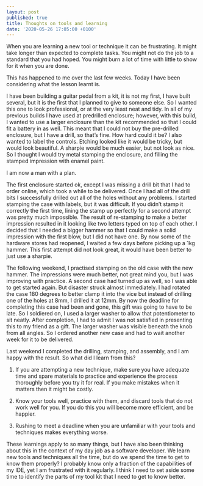 ```yaml
---
layout: post
published: true
title: Thoughts on tools and learning
date: '2020-05-26 17:05:00 +0100'
---
```

When you are learning a new tool or technique it can be frustrating. It might take longer than expected to complete tasks. You might not do the job to a standard that you had hoped. You might burn a lot of time with little to show for it when you are done.

This has happened to me over the last few weeks. Today I have been considering what the lesson learnt is.

I have been building a guitar pedal from a kit, it is not my first, I have built several, but it is the first that I planned to give to someone else. So I wanted this one to look professional, or at the very least neat and tidy. In all of my previous builds I have used at predrilled enclosure; however, with this build, I wanted to use a larger enclosure than the kit recommended so that I could fit a battery in as well. This meant that I could not buy the pre-drilled enclosure, but I have a drill, so that’s fine. How hard could it be? I also wanted to label the controls. Etching looked like it would be tricky, but would look beautiful. A sharpie would be much easier, but not look as nice. So I thought I would try metal stamping the enclosure, and filling the stamped impression with enamel paint.

I am now a man with a plan.

The first enclosure started ok, except I was missing a drill bit that I had to order online, which took a while to be delivered. Once I had all of the drill bits I successfully drilled out all of the holes without any problems. I started stamping the case with labels, but it was difficult. If you didn’t stamp it correctly the first time, lining the stamp up perfectly for a second attempt was pretty much impossible. The result of re-stamping to make a better impression resulted in it looking like two letters typed on top of each other. I decided that I needed a bigger hammer so that I could make a solid impression with the first blow, but I did not have one. By now some of the hardware stores had reopened, I waited a few days before picking up a 1kg hammer. This first attempt did not look great, it would have been better to just use a sharpie.

The following weekend, I practised stamping on the old case with the new hammer. The impressions were much better, not great mind you, but I was improving with practice. A second case had turned up as well, so I was able to get started again. But disaster struck almost immediately. I had rotated the case 180 degrees to better clamp it into the vice but instead of drilling one of the holes at 8mm, I drilled it at 12mm. By now the deadline for completing this case had been and gone, this gift was going to have to be late. So I soldiered on, I used a larger washer to allow that potentiometer to sit neatly. After completion, I had to admit I was not satisfied in presenting this to my friend as a gift. The larger washer was visible beneath the knob from all angles. So I ordered another new case and had to wait another week for it to be delivered.

Last weekend I completed the drilling, stamping, and assembly, and I am happy with the result. So what did I learn from this?

1. If you are attempting a new technique, make sure you have adequate time and spare materials to practice and experience the process thoroughly before you try it for real. If you make mistakes when it matters then it might be costly.

2. Know your tools well, practice with them, and discard tools that do not work well for you. If you do this you will become more efficient, and be happier.

3. Rushing to meet a deadline when you are unfamiliar with your tools and techniques makes everything worse.

These learnings apply to so many things, but I have also been thinking about this in the context of my day job as a software developer. We learn new tools and techniques all the time, but do we spend the time to get to know them properly? I probably know only a fraction of the capabilities of my IDE, yet I am frustrated with it regularly. I think I need to set aside some time to identify the parts of my tool kit that I need to get to know better.
